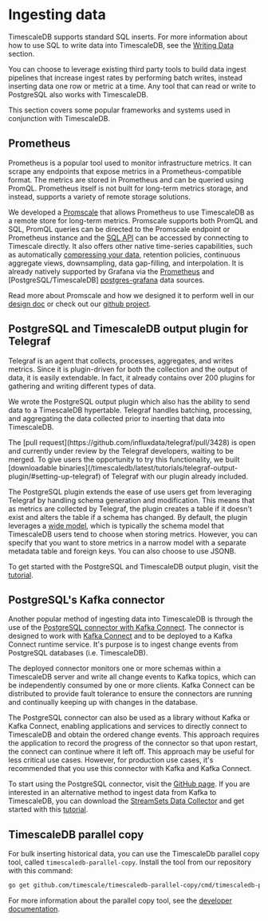 # Ingesting data
TimescaleDB supports standard SQL inserts. For more information about how to use
SQL to write data into TimescaleDB, see the [Writing Data][writing-data]
section.

You can choose to leverage existing third party tools to build data ingest
pipelines that increase ingest rates by performing batch writes, instead
inserting data one row or metric at a time. Any tool that can read or write to
PostgreSQL also works with TimescaleDB.

This section covers some popular frameworks and systems used in conjunction with
TimescaleDB.

## Prometheus
Prometheus is a popular tool used to monitor infrastructure metrics. It can
scrape any endpoints that expose metrics in a Prometheus-compatible format. The
metrics are stored in Prometheus and can be queried using PromQL. Prometheus
itself is not built for long-term metrics storage, and instead, supports a
variety of remote storage solutions.

We developed a [Promscale][promscale-blog] that allows Prometheus to use
TimescaleDB as a remote store for long-term metrics. Promscale supports
both PromQL and SQL, PromQL queries can be directed to the Promscale
endpoint or Prometheus instance and the [SQL API][promscale-sql] can
be accessed by connecting to Timescale directly. It also offers other
native time-series capabilities, such as automatically
[compressing your data][timescale-compression], retention policies, continuous
aggregate views, downsampling, data gap-filling, and interpolation. It is
already natively supported by Grafana via the [Prometheus][prometheus-grafana]
and [PostgreSQL/TimescaleDB] [postgres-grafana] data sources.

Read more about Promscale and how we designed it to perform well in
our [design doc][design-doc] or check out
our [github project][promscale-github].

## PostgreSQL and TimescaleDB output plugin for Telegraf
Telegraf is an agent that collects, processes, aggregates, and writes metrics.
Since it is plugin-driven for both the collection and the output of data, it is
easily extendable. In fact, it already contains over 200 plugins for gathering
and writing different types of data.

We wrote the PostgreSQL output plugin which also has the ability to send data to
a TimescaleDB hypertable. Telegraf handles batching, processing, and aggregating
the data collected prior to inserting that data into TimescaleDB.

<highlight type="warning">
The [pull request](https://github.com/influxdata/telegraf/pull/3428) is open and
currently under review by the Telegraf developers, waiting to be merged. To give
users the opportunity to try this functionality, we built
[downloadable binaries](/timescaledb/latest/tutorials/telegraf-output-plugin/#setting-up-telegraf)
of Telegraf with our plugin already included.
</highlight>

The PostgreSQL plugin extends the ease of use users get from leveraging Telegraf
by handling schema generation and modification. This means that as metrics are
collected by Telegraf, the plugin creates a table if it doesn't exist and alters
the table if a schema has changed. By default, the plugin leverages a
[wide model][wide-model], which is typically the schema model that TimescaleDB
users tend to choose when storing metrics. However, you can specify that you
want to store metrics in a narrow model with a separate metadata table and foreign keys. You can also choose to use JSONB.

To get started with the PostgreSQL and TimescaleDB output plugin, visit the
[tutorial][telegraf-tutorial].

## PostgreSQL's Kafka connector
Another popular method of ingesting data into TimescaleDB is through the use of
the
[PostgreSQL connector with Kafka Connect][postgresql-connector-kafka].
The connector is designed to work with [Kafka Connect][kafka-connect] and to be
deployed to a Kafka Connect runtime service. It's purpose is to ingest change
events from PostgreSQL databases (i.e. TimescaleDB).

The deployed connector monitors one or more schemas within a TimescaleDB
server and write all change events to Kafka topics, which can be independently
consumed by one or more clients. Kafka Connect can be distributed to provide
fault tolerance to ensure the connectors are running and continually keeping
up with changes in the database.

<highlight type="tip">
The PostgreSQL connector can also be used as a library without Kafka or
Kafka Connect, enabling applications and services to directly connect to
TimescaleDB and obtain the ordered change events. This approach requires the
application to record the progress of the connector so that upon restart,
the connect can continue where it left off. This approach may be useful for
less critical use cases. However, for production use cases, it's recommended
that you use this connector with Kafka and Kafka Connect.
</highlight>

To start using the PostgreSQL connector, visit the
[GitHub page][github-debezium].
If you are interested in an alternative method to ingest data from Kafka to
TimescaleDB, you can download the
[StreamSets Data Collector][streamsets-data-collector] and get started with
this [tutorial][tutorial-streamsets].

## TimescaleDB parallel copy
For bulk inserting historical data, you can use the TimescaleDb parallel copy
tool, called `timescaledb-parallel-copy`. Install the tool from our repository
with this command:
```bash
go get github.com/timescale/timescaledb-parallel-copy/cmd/timescaledb-parallel-copy
```

For more information about the parallel copy tool, see the
[developer documentation][gh-parallel-copy].


[writing-data]: /how-to-guides/write-data/
[prometheus-grafana]: https://grafana.com/docs/grafana/latest/datasources/prometheus/
[postgres-grafana]: https://grafana.com/docs/grafana/latest/datasources/postgres/
[design-doc]: https://docs.google.com/document/d/1e3mAN3eHUpQ2JHDvnmkmn_9rFyqyYisIgdtgd3D1MHA/edit?usp=sharing
[promscale-github]: https://github.com/timescale/promscale
[promscale-blog]: https://blog.timescale.com/blog/promscale-analytical-platform-long-term-store-for-prometheus-combined-sql-promql-postgresql/
[promscale-sql]: https://github.com/timescale/promscale/blob/master/docs/sql_schema.md
[timescale-compression]: https://blog.timescale.com/blog/building-columnar-compression-in-a-row-oriented-database/
[wide-model]: /overview/data-model-flexibility/wide-data-model/
[telegraf-tutorial]: /timescaledb/:currentVersion:/tutorials/telegraf-output-plugin/
[postgresql-connector-kafka]: https://github.com/debezium/debezium/tree/master/debezium-connector-postgres
[kafka-connect]: http://kafka.apache.org/documentation.html#connect
[github-debezium]: https://github.com/debezium/debezium/tree/master/debezium-connector-postgres
[streamsets-data-collector]: https://streamsets.com/products/dataops-platform/data-collector-engine/
[tutorial-streamsets]: https://streamsets.com/blog/ingesting-data-apache-kafka-timescaledb/
[gh-parallel-copy]: https://github.com/timescale/timescaledb-parallel-copy
